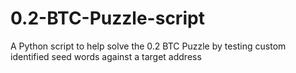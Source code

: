 # 0.2-BTC-Puzzle-script
A Python script to help solve the 0.2 BTC Puzzle by testing custom identified seed words against a target address
